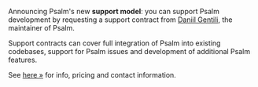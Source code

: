 Announcing Psalm's new **support model**: you can support Psalm development by requesting a support contract from [Daniil Gentili](https://daniil.it), the maintainer of Psalm.  

Support contracts can cover full integration of Psalm into existing codebases, support for Psalm issues and development of additional Psalm features.  

See [here &raquo;](https://daniil.it) for info, pricing and contact information.  
